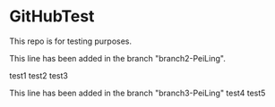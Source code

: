 # GitHubTest

This repo is for testing purposes.

This line has been added in the branch "branch2-PeiLing".

test1
test2
test3

This line has been added in the branch "branch3-PeiLing"
test4
test5
